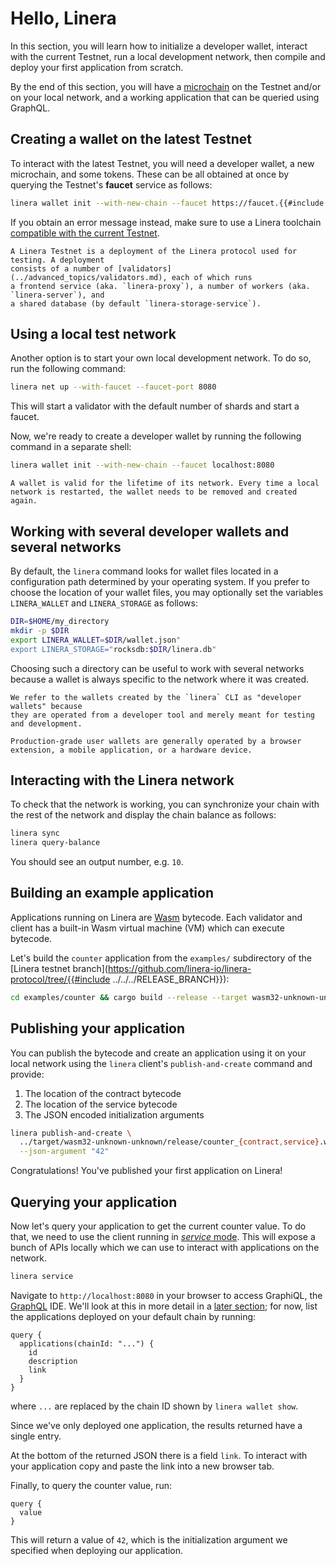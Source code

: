 # Hello, Linera

In this section, you will learn how to initialize a developer wallet, interact
with the current Testnet, run a local development network, then compile and
deploy your first application from scratch.

By the end of this section, you will have a
[microchain](../core_concepts/microchains.md) on the Testnet and/or on your
local network, and a working application that can be queried using GraphQL.

## Creating a wallet on the latest Testnet

To interact with the latest Testnet, you will need a developer wallet, a new
microchain, and some tokens. These can be all obtained at once by querying the
Testnet's **faucet** service as follows:

```bash
linera wallet init --with-new-chain --faucet https://faucet.{{#include ../../../RELEASE_DOMAIN}}.linera.net
```

If you obtain an error message instead, make sure to use a Linera toolchain
[compatible with the current Testnet](installation.md#installing-from-cratesio).

```admonish info
A Linera Testnet is a deployment of the Linera protocol used for testing. A deployment
consists of a number of [validators](../advanced_topics/validators.md), each of which runs
a frontend service (aka. `linera-proxy`), a number of workers (aka. `linera-server`), and
a shared database (by default `linera-storage-service`).
```

## Using a local test network

Another option is to start your own local development network. To do so, run the
following command:

```bash
linera net up --with-faucet --faucet-port 8080
```

This will start a validator with the default number of shards and start a
faucet.

Now, we're ready to create a developer wallet by running the following command
in a separate shell:

```bash
linera wallet init --with-new-chain --faucet localhost:8080
```

```admonish warn
A wallet is valid for the lifetime of its network. Every time a local
network is restarted, the wallet needs to be removed and created again.
```

## Working with several developer wallets and several networks

By default, the `linera` command looks for wallet files located in a
configuration path determined by your operating system. If you prefer to choose
the location of your wallet files, you may optionally set the variables
`LINERA_WALLET` and `LINERA_STORAGE` as follows:

```bash
DIR=$HOME/my_directory
mkdir -p $DIR
export LINERA_WALLET=$DIR/wallet.json"
export LINERA_STORAGE="rocksdb:$DIR/linera.db"
```

Choosing such a directory can be useful to work with several networks because a
wallet is always specific to the network where it was created.

```admonish warn
We refer to the wallets created by the `linera` CLI as "developer wallets" because
they are operated from a developer tool and merely meant for testing and development.

Production-grade user wallets are generally operated by a browser
extension, a mobile application, or a hardware device.
```

## Interacting with the Linera network

To check that the network is working, you can synchronize your chain with the
rest of the network and display the chain balance as follows:

```bash
linera sync
linera query-balance
```

You should see an output number, e.g. `10`.

## Building an example application

Applications running on Linera are [Wasm](https://webassembly.org/) bytecode.
Each validator and client has a built-in Wasm virtual machine (VM) which can
execute bytecode.

Let's build the `counter` application from the `examples/` subdirectory of the
[Linera testnet
branch](https://github.com/linera-io/linera-protocol/tree/{{#include
../../../RELEASE_BRANCH}}):

```bash
cd examples/counter && cargo build --release --target wasm32-unknown-unknown
```

## Publishing your application

You can publish the bytecode and create an application using it on your local
network using the `linera` client's `publish-and-create` command and provide:

1. The location of the contract bytecode
2. The location of the service bytecode
3. The JSON encoded initialization arguments

```bash
linera publish-and-create \
  ../target/wasm32-unknown-unknown/release/counter_{contract,service}.wasm \
  --json-argument "42"
```

Congratulations! You've published your first application on Linera!

## Querying your application

Now let's query your application to get the current counter value. To do that,
we need to use the client running in
[_service_ mode](../core_concepts/node_service.md). This will expose a bunch of
APIs locally which we can use to interact with applications on the network.

```bash
linera service
```

<!-- TODO: add graphiql image here -->

Navigate to `http://localhost:8080` in your browser to access GraphiQL, the
[GraphQL](https://graphql.org) IDE. We'll look at this in more detail in a
[later section](../core_concepts/node_service.md#graphiql-ide); for now, list
the applications deployed on your default chain by running:

```gql
query {
  applications(chainId: "...") {
    id
    description
    link
  }
}
```

where `...` are replaced by the chain ID shown by `linera wallet show`.

Since we've only deployed one application, the results returned have a single
entry.

At the bottom of the returned JSON there is a field `link`. To interact with
your application copy and paste the link into a new browser tab.

Finally, to query the counter value, run:

```gql
query {
  value
}
```

This will return a value of `42`, which is the initialization argument we
specified when deploying our application.
